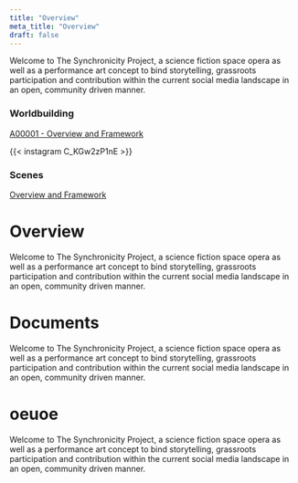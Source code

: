 ```yaml
---
title: "Overview"
meta_title: "Overview"
draft: false
---
```


Welcome to The Synchronicity Project, a science fiction space opera as well as a performance art concept to bind storytelling, grassroots participation and contribution within the current social media landscape in an open, community driven manner.

### Worldbuilding

[A00001 - Overview and Framework](https://docs.google.com/document/d/117XgpbAxGJjziC5y0CT98ZtnVZLxN3MQ7futAhaC7X0/edit?usp=share_link)

{{< instagram C_KGw2zP1nE >}}

### Scenes


[Overview and Framework](https://docs.google.com/document/d/117XgpbAxGJjziC5y0CT98ZtnVZLxN3MQ7futAhaC7X0/edit?usp=share_link)



# Overview

Welcome to The Synchronicity Project, a science fiction space opera as well as a performance art concept to bind storytelling, grassroots participation and contribution within the current social media landscape in an open, community driven manner.

# Documents

Welcome to The Synchronicity Project, a science fiction space opera as well as a performance art concept to bind storytelling, grassroots participation and contribution within the current social media landscape in an open, community driven manner.


# oeuoe

Welcome to The Synchronicity Project, a science fiction space opera as well as a performance art concept to bind storytelling, grassroots participation and contribution within the current social media landscape in an open, community driven manner.
